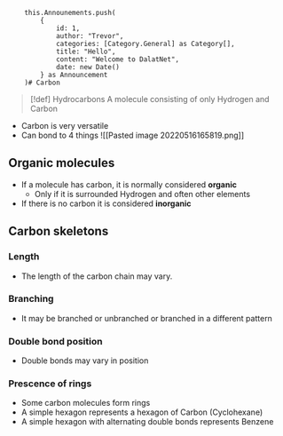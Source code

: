 
        this.Announements.push(
            {
                id: 1,
                author: "Trevor",
                categories: [Category.General] as Category[],
                title: "Hello",
                content: "Welcome to DalatNet",
                date: new Date()
            } as Announcement
        )# Carbon
> [!def] Hydrocarbons
> A molecule consisting of only Hydrogen and Carbon

- Carbon is very versatile
- Can bond to 4 things
![[Pasted image 20220516165819.png]]

## Organic molecules
- If a molecule has carbon, it is normally considered **organic**
	- Only if it is surrounded Hydrogen and often other elements
- If there is no carbon it is considered **inorganic**

## Carbon skeletons
### Length
- The length of the carbon chain may vary.
### Branching
- It may be branched or unbranched or branched in a different pattern
### Double bond position
- Double bonds may vary in position
### Prescence of rings
- Some carbon molecules form rings
- A simple hexagon represents a hexagon of Carbon (Cyclohexane)
- A simple hexagon with alternating double bonds represents Benzene


